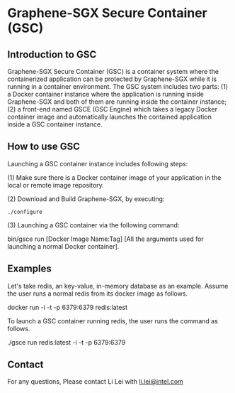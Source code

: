 # Graphene-SGX Secure Container (GSC)

## Introduction to GSC
Graphene-SGX Secure Container (GSC) is a container system where the containerized application can be protected by Graphene-SGX while it is running in a container environment. The GSC system includes two parts: (1) a Docker container instance where the application is running inside Graphene-SGX and both of them are running inside the container instance; (2) a front-end named GSCE (GSC Engine) which takes a legacy Docker container image and automatically launches the contained application inside a GSC container instance.


## How to use GSC
Launching a GSC container instance includes following steps:

(1) Make sure there is a Docker container image of your application in the local or remote image repository.

(2) Download and Build Graphene-SGX, by executing:
    
    ./configure

(3) Launching a GSC container via the following command:

   bin/gsce run [Docker Image Name:Tag] [All the arguments used for launching a normal Docker container].
   
## Examples

Let's take redis, an key-value, in-memory database as an example. Assume the user runs a normal redis from its docker image as follows.

docker run -i -t -p 6379:6379 redis:latest

To launch a GSC container running redis, the user runs the command as follows.

./gsce run redis:latest -i -t -p 6379:6379


## Contact
For any questions, Please contact Li Lei with li.lei@intel.com
